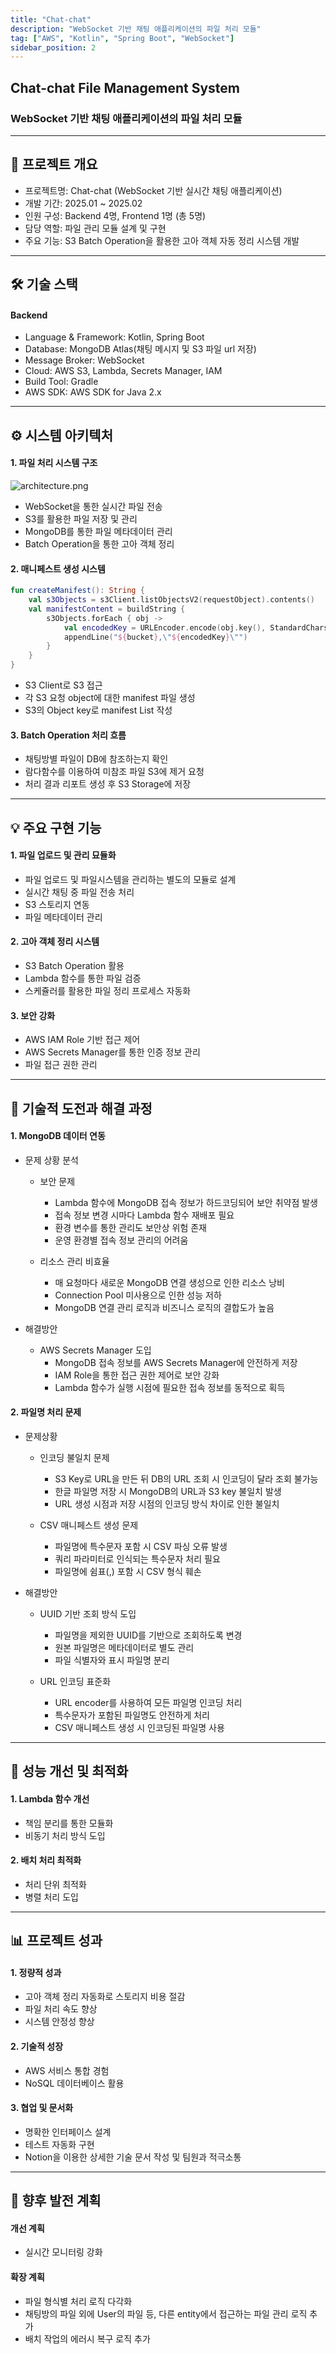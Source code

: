 ```yaml
---
title: "Chat-chat"
description: "WebSocket 기반 채팅 애플리케이션의 파일 처리 모듈"
tag: ["AWS", "Kotlin", "Spring Boot", "WebSocket"]
sidebar_position: 2
---
```


## Chat-chat File Management System
### WebSocket 기반 채팅 애플리케이션의 파일 처리 모듈
***
## 📝 프로젝트 개요

- 프로젝트명: Chat-chat (WebSocket 기반 실시간 채팅 애플리케이션)
- 개발 기간: 2025.01 ~ 2025.02
- 인원 구성: Backend 4명, Frontend 1명 (총 5명)
- 담당 역할: 파일 관리 모듈 설계 및 구현
- 주요 기능: S3 Batch Operation을 활용한 고아 객체 자동 정리 시스템 개발
***

## 🛠 기술 스택
#### Backend

- Language & Framework: Kotlin, Spring Boot
- Database: MongoDB Atlas(채팅 메시지 및 S3 파일 url 저장)
- Message Broker: WebSocket
- Cloud: AWS S3, Lambda, Secrets Manager, IAM
- Build Tool: Gradle
- AWS SDK: AWS SDK for Java 2.x
***

## ⚙️ 시스템 아키텍처
#### 1. 파일 처리 시스템 구조
![architecture.png](images/architecture.png)

- WebSocket을 통한 실시간 파일 전송
- S3를 활용한 파일 저장 및 관리
- MongoDB를 통한 파일 메타데이터 관리
- Batch Operation을 통한 고아 객체 정리

#### 2. 매니페스트 생성 시스템
```kotlin
fun createManifest(): String {
    val s3Objects = s3Client.listObjectsV2(requestObject).contents()
    val manifestContent = buildString {
        s3Objects.forEach { obj ->
            val encodedKey = URLEncoder.encode(obj.key(), StandardCharsets.UTF_8.name())
            appendLine("${bucket},\"${encodedKey}\"")
        }
    }
}
```
- S3 Client로 S3 접근
- 각 S3 요청 object에 대한 manifest 파일 생성
- S3의 Object key로 manifest List 작성
#### 3. Batch Operation 처리 흐름

- 채팅방별 파일이 DB에 참조하는지 확인
- 람다함수를 이용하여 미참조 파일 S3에 제거 요청
- 처리 결과 리포트 생성 후 S3 Storage에 저장
***
## 💡 주요 구현 기능
#### 1. 파일 업로드 및 관리 묘듈화

- 파일 업로드 및 파일시스템을 관리하는 별도의 모듈로 설계
- 실시간 채팅 중 파일 전송 처리
- S3 스토리지 연동
- 파일 메타데이터 관리

#### 2. 고아 객체 정리 시스템

- S3 Batch Operation 활용
- Lambda 함수를 통한 파일 검증
- 스케쥴러를 활용한 파일 정리 프로세스 자동화

#### 3. 보안 강화

- AWS IAM Role 기반 접근 제어
- AWS Secrets Manager를 통한 인증 정보 관리
- 파일 접근 권한 관리

***
## 🎯 기술적 도전과 해결 과정
#### 1. MongoDB 데이터 연동
  - 문제 상황 분석
    - 보안 문제

        - Lambda 함수에 MongoDB 접속 정보가 하드코딩되어 보안 취약점 발생
        - 접속 정보 변경 시마다 Lambda 함수 재배포 필요
        - 환경 변수를 통한 관리도 보안상 위험 존재
        - 운영 환경별 접속 정보 관리의 어려움

    - 리소스 관리 비효율

        - 매 요청마다 새로운 MongoDB 연결 생성으로 인한 리소스 낭비
        - Connection Pool 미사용으로 인한 성능 저하
        - MongoDB 연결 관리 로직과 비즈니스 로직의 결합도가 높음
  - 해결방안

      - AWS Secrets Manager 도입
        - MongoDB 접속 정보를 AWS Secrets Manager에 안전하게 저장
        - IAM Role을 통한 접근 권한 제어로 보안 강화
        - Lambda 함수가 실행 시점에 필요한 접속 정보를 동적으로 획득

#### 2. 파일명 처리 문제
- 문제상황

    - 인코딩 불일치 문제

        - S3 Key로 URL을 만든 뒤 DB의 URL 조회 시 인코딩이 달라 조회 불가능
        - 한글 파일명 저장 시 MongoDB의 URL과 S3 key 불일치 발생
        - URL 생성 시점과 저장 시점의 인코딩 방식 차이로 인한 불일치

    - CSV 매니페스트 생성 문제

        - 파일명에 특수문자 포함 시 CSV 파싱 오류 발생
        - 쿼리 파라미터로 인식되는 특수문자 처리 필요
        - 파일명에 쉼표(,) 포함 시 CSV 형식 훼손
- 해결방안

  - UUID 기반 조회 방식 도입

    - 파일명을 제외한 UUID를 기반으로 조회하도록 변경
    - 원본 파일명은 메타데이터로 별도 관리
    - 파일 식별자와 표시 파일명 분리

  - URL 인코딩 표준화

    - URL encoder를 사용하여 모든 파일명 인코딩 처리
    - 특수문자가 포함된 파일명도 안전하게 처리
    - CSV 매니페스트 생성 시 인코딩된 파일명 사용
***
## 🌱 성능 개선 및 최적화
#### 1. Lambda 함수 개선

- 책임 분리를 통한 모듈화
- 비동기 처리 방식 도입

#### 2. 배치 처리 최적화

- 처리 단위 최적화
- 병렬 처리 도입

***
## 📊 프로젝트 성과
#### 1. 정량적 성과

- 고아 객체 정리 자동화로 스토리지 비용 절감
- 파일 처리 속도 향상
- 시스템 안정성 향상

#### 2. 기술적 성장

- AWS 서비스 통합 경험
- NoSQL 데이터베이스 활용

#### 3. 협업 및 문서화

- 명확한 인터페이스 설계
- 테스트 자동화 구현
- Notion을 이용한 상세한 기술 문서 작성 및 팀원과 적극소통
***
## 🔄 향후 발전 계획
#### 개선 계획

  - 실시간 모니터링 강화

#### 확장 계획

- 파일 형식별 처리 로직 다각화
- 채팅방의 파일 외에 User의 파일 등, 다른 entity에서 접근하는 파일 관리 로직 추가
- 배치 작업의 에러시 복구 로직 추가